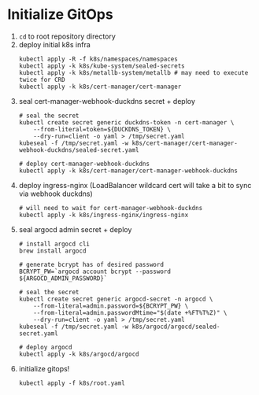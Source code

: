 # Initialize GitOps


1. `cd` to root repository directory
1. deploy initial k8s infra
    ```
    kubectl apply -R -f k8s/namespaces/namespaces
    kubectl apply -k k8s/kube-system/sealed-secrets
    kubectl apply -k k8s/metallb-system/metallb # may need to execute twice for CRD
    kubectl apply -k k8s/cert-manager/cert-manager
    ```
1. seal cert-manager-webhook-duckdns secret + deploy
    ```
    # seal the secret
    kubectl create secret generic duckdns-token -n cert-manager \
        --from-literal=token=${DUCKDNS_TOKEN} \
        --dry-run=client -o yaml > /tmp/secret.yaml
    kubeseal -f /tmp/secret.yaml -w k8s/cert-manager/cert-manager-webhook-duckdns/sealed-secret.yaml

    # deploy cert-manager-webhook-duckdns
    kubectl apply -k k8s/cert-manager/cert-manager-webhook-duckdns
    ```
1. deploy ingress-nginx (LoadBalancer wildcard cert will take a bit to sync via webhook duckdns)
    ```
    # will need to wait for cert-manager-webhook-duckdns
    kubectl apply -k k8s/ingress-nginx/ingress-nginx
    ```
1. seal argocd admin secret + deploy
    ```
    # install argocd cli
    brew install argocd
    
    # generate bcrypt has of desired password
    BCRYPT_PW=`argocd account bcrypt --password ${ARGOCD_ADMIN_PASSWORD}`
    
    # seal the secret
    kubectl create secret generic argocd-secret -n argocd \
        --from-literal=admin.password=${BCRYPT_PW} \
        --from-literal=admin.passwordMtime="$(date +%FT%T%Z)" \
        --dry-run=client -o yaml > /tmp/secret.yaml
    kubeseal -f /tmp/secret.yaml -w k8s/argocd/argocd/sealed-secret.yaml

    # deploy argocd
    kubectl apply -k k8s/argocd/argocd
    ```
1. initialize gitops!
    ```
    kubectl apply -f k8s/root.yaml
    ```
